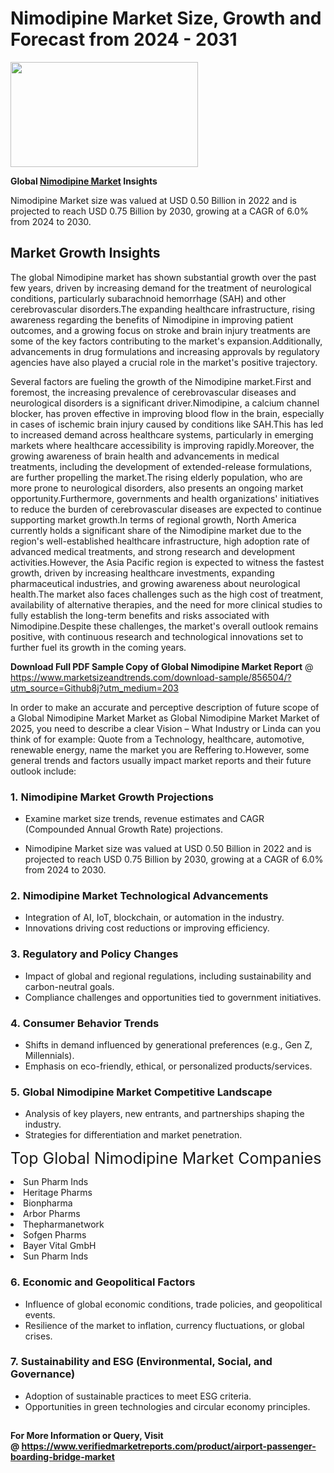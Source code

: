 <H1>Nimodipine Market Size, Growth and Forecast from 2024 - 2031</H1><img class="aligncenter size-medium wp-image-584254" src="https://thirdeyenews.in/wp-content/uploads/2024/09/Global-Market-Research-300x168.jpeg" alt="" width="300" height="168" /><p><strong>Global&nbsp;<a href="https://www.marketsizeandtrends.com/download-sample/856504/?utm_source=Github8j?utm_medium=203">Nimodipine Market</a> Insights</strong></p><p>Nimodipine Market size was valued at USD 0.50 Billion in 2022 and is projected to reach USD 0.75 Billion by 2030, growing at a CAGR of 6.0% from 2024 to 2030.</p><p><h2>Market Growth Insights</h2> <p>The global Nimodipine market has shown substantial growth over the past few years, driven by increasing demand for the treatment of neurological conditions, particularly subarachnoid hemorrhage (SAH) and other cerebrovascular disorders.The expanding healthcare infrastructure, rising awareness regarding the benefits of Nimodipine in improving patient outcomes, and a growing focus on stroke and brain injury treatments are some of the key factors contributing to the market's expansion.Additionally, advancements in drug formulations and increasing approvals by regulatory agencies have also played a crucial role in the market's positive trajectory.</p> <p>Several factors are fueling the growth of the Nimodipine market.First and foremost, the increasing prevalence of cerebrovascular diseases and neurological disorders is a significant driver.Nimodipine, a calcium channel blocker, has proven effective in improving blood flow in the brain, especially in cases of ischemic brain injury caused by conditions like SAH.This has led to increased demand across healthcare systems, particularly in emerging markets where healthcare accessibility is improving rapidly.Moreover, the growing awareness of brain health and advancements in medical treatments, including the development of extended-release formulations, are further propelling the market.The rising elderly population, who are more prone to neurological disorders, also presents an ongoing market opportunity.Furthermore, governments and health organizations' initiatives to reduce the burden of cerebrovascular diseases are expected to continue supporting market growth.In terms of regional growth, North America currently holds a significant share of the Nimodipine market due to the region's well-established healthcare infrastructure, high adoption rate of advanced medical treatments, and strong research and development activities.However, the Asia Pacific region is expected to witness the fastest growth, driven by increasing healthcare investments, expanding pharmaceutical industries, and growing awareness about neurological health.The market also faces challenges such as the high cost of treatment, availability of alternative therapies, and the need for more clinical studies to fully establish the long-term benefits and risks associated with Nimodipine.Despite these challenges, the market's overall outlook remains positive, with continuous research and technological innovations set to further fuel its growth in the coming years.</p> <p><span class=""><strong>Download Full PDF Sample Copy of Global Nimodipine Market Report</strong> @ <a href="https://www.marketsizeandtrends.com/download-sample/856504/?utm_source=Github8j?utm_medium=203" target="_blank">https://www.marketsizeandtrends.com/download-sample/856504/?utm_source=Github8j?utm_medium=203</a></span></p><p>In order to make an accurate and perceptive description of future scope of a Global&nbsp;Nimodipine Market Market as Global&nbsp;Nimodipine Market Market of 2025, you need to describe a clear Vision &ndash; What Industry or Linda can you think of for example: Quote from a Technology, healthcare, automotive, renewable energy, name the market you are Reffering to.However, some general trends and factors usually impact market reports and their future outlook include:</p><h3>1.&nbsp;<strong>Nimodipine Market Growth Projections</strong></h3><ul><li>Examine market size trends, revenue estimates and CAGR (Compounded Annual Growth Rate) projections.</li><li><p>Nimodipine Market size was valued at USD 0.50 Billion in 2022 and is projected to reach USD 0.75 Billion by 2030, growing at a CAGR of 6.0% from 2024 to 2030.</p></li></ul><h3>2.&nbsp;<strong>Nimodipine Market Technological Advancements</strong></h3><ul><li>Integration of AI, IoT, blockchain, or automation in the industry.</li><li>Innovations driving cost reductions or improving efficiency.</li></ul><h3>3.&nbsp;<strong>Regulatory and Policy Changes</strong></h3><ul><li>Impact of global and regional regulations, including sustainability and carbon-neutral goals.</li><li>Compliance challenges and opportunities tied to government initiatives.</li></ul><h3>4.&nbsp;<strong>Consumer Behavior Trends</strong></h3><ul><li>Shifts in demand influenced by generational preferences (e.g., Gen Z, Millennials).</li><li>Emphasis on eco-friendly, ethical, or personalized products/services.</li></ul><h3>5.&nbsp;<strong>Global Nimodipine Market Competitive Landscape</strong></h3><ul><li>Analysis of key players, new entrants, and partnerships shaping the industry.</li><li>Strategies for differentiation and market penetration.</li></ul><p data-pm-slice="1 1 []"><span style="color: inherit; font-family: inherit; font-size: 25px;">Top Global Nimodipine Market Companies</span></p><div class="" data-test-id=""><p><li>Sun Pharm Inds</li><li> Heritage Pharms</li><li> Bionpharma</li><li> Arbor Pharms</li><li> Thepharmanetwork</li><li> Sofgen Pharms</li><li> Bayer Vital GmbH</li><li> Sun Pharm Inds</li></p></div><h3>6.&nbsp;<strong>Economic and Geopolitical Factors</strong></h3><ul><li>Influence of global economic conditions, trade policies, and geopolitical events.</li><li>Resilience of the market to inflation, currency fluctuations, or global crises.</li></ul><h3>7.&nbsp;<strong>Sustainability and ESG (Environmental, Social, and Governance)</strong></h3><ul><li>Adoption of sustainable practices to meet ESG criteria.</li><li>Opportunities in green technologies and circular economy principles.</li></ul><h2><strong style="font-size: 14px;">For More Information or Query, Visit @&nbsp;</strong><a style="background-color: #ffffff; font-size: 14px;" href="https://www.marketsizeandtrends.com/report/nimodipine-market/" target="_blank">https://www.verifiedmarketreports.com/product/airport-passenger-boarding-bridge-market</a></h2>
